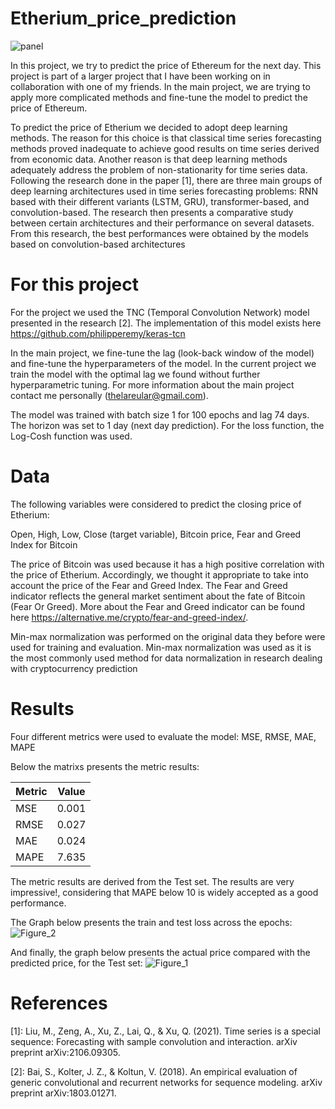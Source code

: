 # Etherium_price_prediction

![panel](https://user-images.githubusercontent.com/46052843/182433980-77ea8378-2881-4303-91c0-977d8d52a439.jpg)

In this project, we try to predict the price of Ethereum for the next day. This project is part of a larger project that I have been working on in collaboration with one of my friends. In the main project, we are trying to apply more complicated methods and fine-tune the model to predict the price of Ethereum.
 
To predict the price of Etherium we decided to adopt deep learning methods. The reason for this choice is that classical time series forecasting methods proved inadequate to achieve good results on time series derived from economic data. Another reason is that deep learning methods adequately address the problem of non-stationarity for time series data. Following the research done in the paper [1], there are three main groups of deep learning architectures used in time series forecasting problems: RNN based with their different variants (LSTM, GRU), transformer-based, and convolution-based. The research then presents a comparative study between certain architectures and their performance on several datasets. From this research, the best performances were obtained by the models based on convolution-based architectures

# For this project
For the project we used the TNC (Temporal Convolution Network) model presented in the research [2]. The implementation of this model exists here https://github.com/philipperemy/keras-tcn

In the main project, we fine-tune the lag (look-back window of the model) and fine-tune the hyperparameters of the model. In the current project we train the model with the optimal lag we found without further hyperparametric tuning. For more information about the main project contact me personally (thelareular@gmail.com). 

The model was trained with batch size 1 for 100 epochs and lag 74 days. The horizon was set to 1 day (next day prediction). For the loss function, the Log-Cosh function was used.

# Data

The following variables were considered to predict the closing price of Etherium:

Open, High, Low, Close (target variable), Bitcoin price, Fear and Greed Index for Bitcoin

The price of Bitcoin was used because it has a high positive correlation with the price of Etherium. Accordingly, we thought it appropriate to take into account the price of the Fear and Greed Index. The Fear and Greed indicator reflects the general market sentiment about the fate of Bitcoin (Fear Or Greed). More about the Fear and Greed indicator can be found here https://alternative.me/crypto/fear-and-greed-index/.

Min-max normalization was performed on the original data they before were used for training and evaluation. Min-max normalization was used as it is the most commonly used method for data normalization in research dealing with cryptocurrency prediction

# Results
Four different metrics were used to evaluate the model: 
MSE, RMSE, MAE, MAPE

Below the matrixs presents the metric results:

| Metric       | Value        | 
| ------------- |:-------------:|
| MSE   | 0.001 |
| RMSE   |  0.027|
| MAE | 0.024 |
|MAPE | 7.635 |

The metric results are derived from the Test set. The results are very impressive!, considering that MAPE below 10 is widely accepted as a good performance.

The Graph below presents the train and test loss across the epochs:
![Figure_2](https://user-images.githubusercontent.com/46052843/182432517-f0572749-a393-4fbd-8619-0ae2978b494e.png)

And finally, the graph below presents the actual price compared with the predicted price, for the Test set:
![Figure_1](https://user-images.githubusercontent.com/46052843/182432965-549fcaef-ab93-41f9-b994-5b072dd18996.png)

# References
[1]: Liu, M., Zeng, A., Xu, Z., Lai, Q., & Xu, Q. (2021). Time series is a special sequence: Forecasting with sample convolution and interaction. arXiv preprint arXiv:2106.09305.

[2]: Bai, S., Kolter, J. Z., & Koltun, V. (2018). An empirical evaluation of generic convolutional and recurrent networks for sequence modeling. arXiv preprint arXiv:1803.01271.


